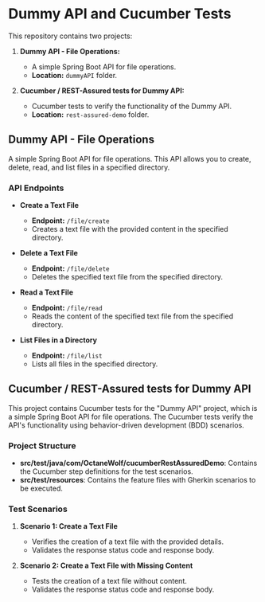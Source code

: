 # Dummy API and Cucumber Tests

This repository contains two projects:

1. **Dummy API - File Operations:**
    * A simple Spring Boot API for file operations.
    * **Location:** `dummyAPI` folder.

2. **Cucumber / REST-Assured tests for Dummy API:**
    * Cucumber tests to verify the functionality of the Dummy API.
    * **Location:** `rest-assured-demo` folder.

## Dummy API - File Operations

A simple Spring Boot API for file operations. This API allows you to create, delete, read, and list files in a specified directory.

### API Endpoints

- **Create a Text File**
    - **Endpoint:** `/file/create`
    - Creates a text file with the provided content in the specified directory.

- **Delete a Text File**
    - **Endpoint:** `/file/delete`
    - Deletes the specified text file from the specified directory.

- **Read a Text File**
    - **Endpoint:** `/file/read`
    - Reads the content of the specified text file from the specified directory.

- **List Files in a Directory**
    - **Endpoint:** `/file/list`
    - Lists all files in the specified directory.


## Cucumber / REST-Assured tests for Dummy API

This project contains Cucumber tests for the "Dummy API" project, which is a simple Spring Boot API for file operations. The Cucumber tests verify the API's functionality using behavior-driven development (BDD) scenarios.

### Project Structure

- **src/test/java/com/OctaneWolf/cucumberRestAssuredDemo**: Contains the Cucumber step definitions for the test scenarios.
- **src/test/resources**: Contains the feature files with Gherkin scenarios to be executed.

### Test Scenarios

1. **Scenario 1: Create a Text File**
    - Verifies the creation of a text file with the provided details.
    - Validates the response status code and response body.

2. **Scenario 2: Create a Text File with Missing Content**
    - Tests the creation of a text file without content.
    - Validates the response status code and response body.
